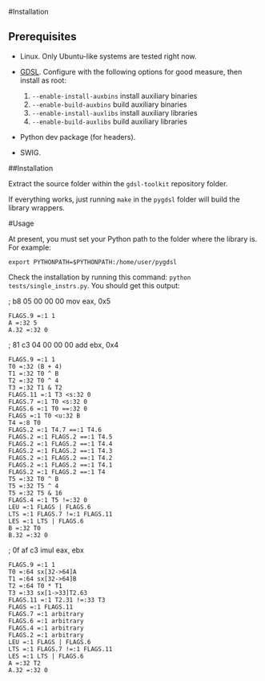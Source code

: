 #Installation

## Prerequisites

* Linux. Only Ubuntu-like systems are tested right now.
* [GDSL](http://code.google.com/p/gdsl-toolkit/). Configure with the following options
  for good measure, then install as root:

    1. `--enable-install-auxbins`       install auxiliary binaries
    2. `--enable-build-auxbins`         build auxiliary binaries
    3. `--enable-install-auxlibs`       install auxiliary libraries
    4. `--enable-build-auxlibs`         build auxiliary libraries

* Python dev package (for headers).
* SWIG.

##Installation

Extract the source folder within the `gdsl-toolkit` repository folder.

If everything works, just running `make` in the `pygdsl` folder will build the library wrappers.

#Usage

At present, you must set your Python path to the folder where the library is. For example:

    export PYTHONPATH=$PYTHONPATH:/home/user/pygdsl

Check the installation by running this command: `python tests/single_instrs.py`. You should get
this output:

; b8 05 00 00 00  mov eax, 0x5

    FLAGS.9 =:1 1
    A =:32 5
    A.32 =:32 0

; 81 c3 04 00 00 00 add ebx, 0x4

    FLAGS.9 =:1 1
    T0 =:32 (B + 4)
    T1 =:32 T0 ^ B
    T2 =:32 T0 ^ 4
    T3 =:32 T1 & T2
    FLAGS.11 =:1 T3 <s:32 0
    FLAGS.7 =:1 T0 <s:32 0
    FLAGS.6 =:1 T0 ==:32 0
    FLAGS =:1 T0 <u:32 B
    T4 =:8 T0
    FLAGS.2 =:1 T4.7 ==:1 T4.6
    FLAGS.2 =:1 FLAGS.2 ==:1 T4.5
    FLAGS.2 =:1 FLAGS.2 ==:1 T4.4
    FLAGS.2 =:1 FLAGS.2 ==:1 T4.3
    FLAGS.2 =:1 FLAGS.2 ==:1 T4.2
    FLAGS.2 =:1 FLAGS.2 ==:1 T4.1
    FLAGS.2 =:1 FLAGS.2 ==:1 T4
    T5 =:32 T0 ^ B
    T5 =:32 T5 ^ 4
    T5 =:32 T5 & 16
    FLAGS.4 =:1 T5 !=:32 0
    LEU =:1 FLAGS | FLAGS.6
    LTS =:1 FLAGS.7 !=:1 FLAGS.11
    LES =:1 LTS | FLAGS.6
    B =:32 T0
    B.32 =:32 0

; 0f af c3    imul eax, ebx

    FLAGS.9 =:1 1
    T0 =:64 sx[32->64]A
    T1 =:64 sx[32->64]B
    T2 =:64 T0 * T1
    T3 =:33 sx[1->33]T2.63
    FLAGS.11 =:1 T2.31 !=:33 T3
    FLAGS =:1 FLAGS.11
    FLAGS.7 =:1 arbitrary
    FLAGS.6 =:1 arbitrary
    FLAGS.4 =:1 arbitrary
    FLAGS.2 =:1 arbitrary
    LEU =:1 FLAGS | FLAGS.6
    LTS =:1 FLAGS.7 !=:1 FLAGS.11
    LES =:1 LTS | FLAGS.6
    A =:32 T2
    A.32 =:32 0

